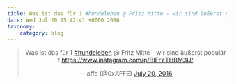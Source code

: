 ```yaml
---
title: Was ist das für 1 #hundeleben @ Fritz Mitte - wir sind äußerst populär ! https://www.instagram.com/p/BIFrYTHBM3U/
date: Wed Jul 20 15:42:41 +0000 2016
taxonomy:
    category: blog
---
```

<blockquote class="twitter-tweet" align="center"><p lang="de" dir="ltr">Was ist das für 1 <a href="https://twitter.com/hashtag/hundeleben?src=hash">#hundeleben</a> @ Fritz Mitte - wir sind äußerst populär ! <a href="https://www.instagram.com/p/BIFrYTHBM3U/">https://www.instagram.com/p/BIFrYTHBM3U/</a></p>&mdash; affe (@0xAFFE) <a href="https://twitter.com/0xAFFE/status/755790039099908097">July 20, 2016</a></blockquote>
